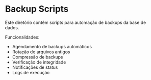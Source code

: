 # Backup Scripts

Este diretório contém scripts para automação de backups da base de dados.

Funcionalidades:
- Agendamento de backups automáticos
- Rotação de arquivos antigos
- Compressão de backups
- Verificação de integridade
- Notificações de status
- Logs de execução
